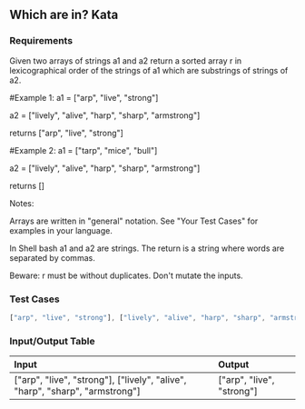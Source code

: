 ## Which are in? Kata

### Requirements 

Given two arrays of strings a1 and a2 return a sorted array r in lexicographical order of the strings of a1 which are substrings of strings of a2.

#Example 1: a1 = ["arp", "live", "strong"]

a2 = ["lively", "alive", "harp", "sharp", "armstrong"]

returns ["arp", "live", "strong"]

#Example 2: a1 = ["tarp", "mice", "bull"]

a2 = ["lively", "alive", "harp", "sharp", "armstrong"]

returns []

Notes:

Arrays are written in "general" notation. See "Your Test Cases" for examples in your language.

In Shell bash a1 and a2 are strings. The return is a string where words are separated by commas.

Beware: r must be without duplicates.
Don't mutate the inputs.

### Test Cases

```JavaScript
["arp", "live", "strong"], ["lively", "alive", "harp", "sharp", "armstrong"] => ["arp", "live", "strong"]
```

### Input/Output Table

| Input                     | Output                          |
| :----------------         | :-----------------              |
| ["arp", "live", "strong"], ["lively", "alive", "harp", "sharp", "armstrong"]                        |["arp", "live", "strong"]



